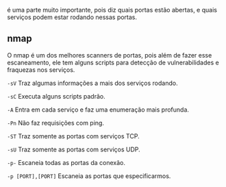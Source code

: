 é uma parte muito importante, pois diz quais portas estão abertas, e quais serviços podem estar rodando nessas portas.

## nmap
O nmap é um dos melhores scanners de portas, pois além de fazer esse escaneamento, ele tem alguns scripts para detecção de vulnerabilidades e fraquezas nos serviços.

`-sV`
Traz algumas informações a mais dos serviços rodando.

`-sC`
Executa alguns scripts padrão.

`-A`
Entra em cada serviço e faz uma enumeração mais profunda.

`-Pn`
Não faz requisições com ping.

`-ST`
Traz somente as portas com serviços TCP.

`-sU`
Traz somente as portas com serviços UDP.

`-p-`
Escaneia todas as portas da conexão.

`-p [PORT],[PORT]`
Escaneia as portas que especificarmos.
